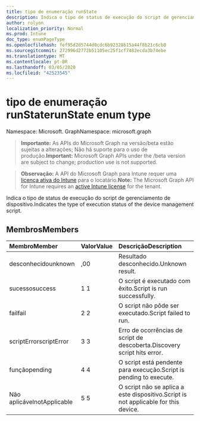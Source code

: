 ```yaml
---
title: tipo de enumeração runState
description: Indica o tipo de status de execução do script de gerenciamento de dispositivo.
author: rolyon
localization_priority: Normal
ms.prod: Intune
doc_type: enumPageType
ms.openlocfilehash: fef95d2d5744d0cdc6b92328b15a44f8b21c6cb0
ms.sourcegitcommit: 272996d2772b51105ec25f1cf7482ecda3b74ebe
ms.translationtype: MT
ms.contentlocale: pt-BR
ms.lasthandoff: 03/05/2020
ms.locfileid: "42523545"
---
```

# <a name="runstate-enum-type"></a><span data-ttu-id="93b03-103">tipo de enumeração runState</span><span class="sxs-lookup"><span data-stu-id="93b03-103">runState enum type</span></span>

<span data-ttu-id="93b03-104">Namespace: Microsoft. Graph</span><span class="sxs-lookup"><span data-stu-id="93b03-104">Namespace: microsoft.graph</span></span>

> <span data-ttu-id="93b03-105">**Importante:** As APIs do Microsoft Graph na versão/beta estão sujeitas a alterações; Não há suporte para o uso de produção.</span><span class="sxs-lookup"><span data-stu-id="93b03-105">**Important:** Microsoft Graph APIs under the /beta version are subject to change; production use is not supported.</span></span>

> <span data-ttu-id="93b03-106">**Observação:** A API do Microsoft Graph para Intune requer uma [licença ativa do Intune](https://go.microsoft.com/fwlink/?linkid=839381) para o locatário.</span><span class="sxs-lookup"><span data-stu-id="93b03-106">**Note:** The Microsoft Graph API for Intune requires an [active Intune license](https://go.microsoft.com/fwlink/?linkid=839381) for the tenant.</span></span>

<span data-ttu-id="93b03-107">Indica o tipo de status de execução do script de gerenciamento de dispositivo.</span><span class="sxs-lookup"><span data-stu-id="93b03-107">Indicates the type of execution status of the device management script.</span></span>

## <a name="members"></a><span data-ttu-id="93b03-108">Membros</span><span class="sxs-lookup"><span data-stu-id="93b03-108">Members</span></span>
|<span data-ttu-id="93b03-109">Membro</span><span class="sxs-lookup"><span data-stu-id="93b03-109">Member</span></span>|<span data-ttu-id="93b03-110">Valor</span><span class="sxs-lookup"><span data-stu-id="93b03-110">Value</span></span>|<span data-ttu-id="93b03-111">Descrição</span><span class="sxs-lookup"><span data-stu-id="93b03-111">Description</span></span>|
|:---|:---|:---|
|<span data-ttu-id="93b03-112">desconhecido</span><span class="sxs-lookup"><span data-stu-id="93b03-112">unknown</span></span>|<span data-ttu-id="93b03-113">,0</span><span class="sxs-lookup"><span data-stu-id="93b03-113">0</span></span>|<span data-ttu-id="93b03-114">Resultado desconhecido.</span><span class="sxs-lookup"><span data-stu-id="93b03-114">Unknown result.</span></span>|
|<span data-ttu-id="93b03-115">sucesso</span><span class="sxs-lookup"><span data-stu-id="93b03-115">success</span></span>|<span data-ttu-id="93b03-116">1 </span><span class="sxs-lookup"><span data-stu-id="93b03-116">1</span></span>|<span data-ttu-id="93b03-117">O script é executado com êxito.</span><span class="sxs-lookup"><span data-stu-id="93b03-117">Script is run successfully.</span></span>|
|<span data-ttu-id="93b03-118">fail</span><span class="sxs-lookup"><span data-stu-id="93b03-118">fail</span></span>|<span data-ttu-id="93b03-119">2 </span><span class="sxs-lookup"><span data-stu-id="93b03-119">2</span></span>|<span data-ttu-id="93b03-120">O script não pôde ser executado.</span><span class="sxs-lookup"><span data-stu-id="93b03-120">Script failed to run.</span></span>|
|<span data-ttu-id="93b03-121">scriptError</span><span class="sxs-lookup"><span data-stu-id="93b03-121">scriptError</span></span>|<span data-ttu-id="93b03-122">3 </span><span class="sxs-lookup"><span data-stu-id="93b03-122">3</span></span>|<span data-ttu-id="93b03-123">Erro de ocorrências de script de descoberta.</span><span class="sxs-lookup"><span data-stu-id="93b03-123">Discovery script hits error.</span></span>|
|<span data-ttu-id="93b03-124">função</span><span class="sxs-lookup"><span data-stu-id="93b03-124">pending</span></span>|<span data-ttu-id="93b03-125">4 </span><span class="sxs-lookup"><span data-stu-id="93b03-125">4</span></span>|<span data-ttu-id="93b03-126">O script está pendente para execução.</span><span class="sxs-lookup"><span data-stu-id="93b03-126">Script is pending to execute.</span></span>|
|<span data-ttu-id="93b03-127">Não aplicável</span><span class="sxs-lookup"><span data-stu-id="93b03-127">notApplicable</span></span>|<span data-ttu-id="93b03-128">5 </span><span class="sxs-lookup"><span data-stu-id="93b03-128">5</span></span>|<span data-ttu-id="93b03-129">O script não se aplica a este dispositivo.</span><span class="sxs-lookup"><span data-stu-id="93b03-129">Script is not applicable for this device.</span></span>|



